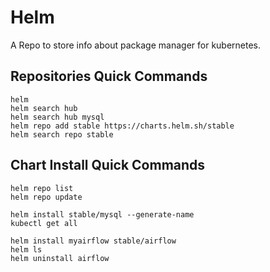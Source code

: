 # Helm
A Repo to store info about package manager for kubernetes.

## Repositories Quick Commands
```
helm
helm search hub
helm search hub mysql
helm repo add stable https://charts.helm.sh/stable
helm search repo stable

```

## Chart Install Quick Commands
```
helm repo list
helm repo update

helm install stable/mysql --generate-name
kubectl get all

helm install myairflow stable/airflow
helm ls
helm uninstall airflow

```
